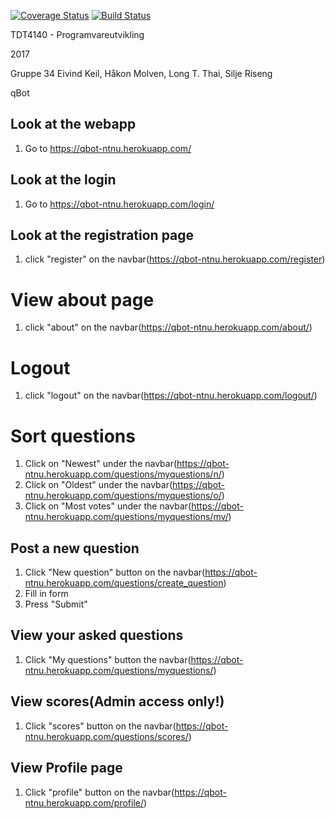 [![Coverage Status](https://coveralls.io/repos/github/siljr/pu/badge.svg?branch=master)](https://coveralls.io/github/siljr/pu?branch=master)
[![Build Status](https://travis-ci.org/siljr/pu.svg?branch=master)](https://travis-ci.org/siljr/pu)

TDT4140 - Programvareutvikling

2017 

Gruppe 34 
Eivind Keil, Håkon Molven, Long T. Thai, Silje Riseng 

qBot 

## Look at the webapp 
1. Go to https://qbot-ntnu.herokuapp.com/

## Look at the login 
1. Go to https://qbot-ntnu.herokuapp.com/login/

## Look at the registration page 
1. click "register" on the navbar(https://qbot-ntnu.herokuapp.com/register)

# View about page
1. click "about" on the navbar(https://qbot-ntnu.herokuapp.com/about/)

# Logout
1. click "logout" on the navbar(https://qbot-ntnu.herokuapp.com/logout/)

# Sort questions
1. Click on "Newest" under the navbar(https://qbot-ntnu.herokuapp.com/questions/myquestions/n/)
2. Click on "Oldest" under the navbar(https://qbot-ntnu.herokuapp.com/questions/myquestions/o/)
3. Click on "Most votes" under the navbar(https://qbot-ntnu.herokuapp.com/questions/myquestions/mv/)

## Post a new question
1. Click "New question" button on the navbar(https://qbot-ntnu.herokuapp.com/questions/create_question)
2. Fill in form
3. Press "Submit"

## View your asked questions
1. Click "My questions" button the navbar(https://qbot-ntnu.herokuapp.com/questions/myquestions/)

## View scores(Admin access only!)
1. Click "scores" button on the navbar(https://qbot-ntnu.herokuapp.com/questions/scores/)

## View Profile page
1. Click "profile" button on the navbar(https://qbot-ntnu.herokuapp.com/profile/)
